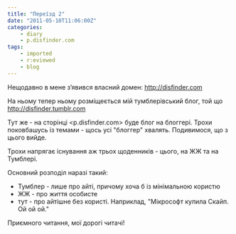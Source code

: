 ```yaml
---
title: "Переїзд 2"
date: "2011-05-10T11:06:00Z"
categories:
    - diary
    - p.disfinder.com
tags:
    - imported
    - r:eviewed
    - blog
---
```


Нещодавно в мене з’явився власний домен: http://disfinder.com  

На ньому тепер ньому розміщеється мій тумблерівський блог, той що <http://disfinder.tumblr.com>  

Тут же - на сторінці <p.disfinder.com> буде блог на блоггері. Трохи поковбашусь із темами \- щось усі "блоггер" хвалять. Подивимося, що з цього вийде.  

Трохи напрягає існування аж трьох щоденників \- цього, на ЖЖ та на Тумблері.

Основний розподіл наразі такий:  

- Тумблер - лише про айті, причому хоча б із мінімальною користю  
- ЖЖ - про життя особисте  
- тут - про айтішне без користі. Наприклад, "Мікрософт купила Скайп. Ой ой ой."  


Приємного читання, мої дорогі читачі!
